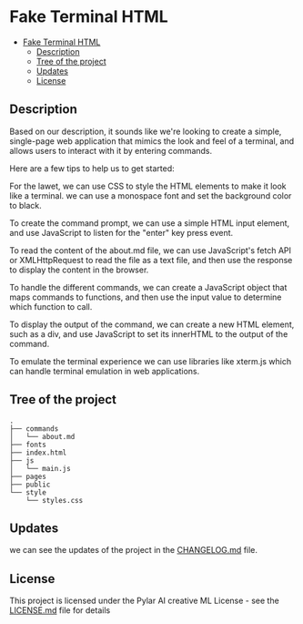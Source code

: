 # Fake Terminal HTML

- [Fake Terminal HTML](#fake-terminal-html)
  - [Description](#description)
  - [Tree of the project](#tree-of-the-project)
  - [Updates](#updates)
  - [License](#license)


## Description

Based on our description, it sounds like we're looking to create a simple, single-page web application that mimics the look and feel of a terminal, and allows users to interact with it by entering commands.

Here are a few tips to help us to get started:

For the lawet, we can use CSS to style the HTML elements to make it look like a terminal. we can use a monospace font and set the background color to black.

To create the command prompt, we can use a simple HTML input element, and use JavaScript to listen for the "enter" key press event.

To read the content of the about.md file, we can use JavaScript's fetch API or XMLHttpRequest to read the file as a text file, and then use the response to display the content in the browser.

To handle the different commands, we can create a JavaScript object that maps commands to functions, and then use the input value to determine which function to call.

To display the output of the command, we can create a new HTML element, such as a div, and use JavaScript to set its innerHTML to the output of the command.

To emulate the terminal experience we can use libraries like xterm.js which can handle terminal emulation in web applications.


## Tree of the project

```
.
├── commands
│   └── about.md
├── fonts
├── index.html
├── js
│   └── main.js
├── pages
├── public
└── style
    └── styles.css
```


## Updates

we can see the updates of the project in the [CHANGELOG.md](CHANGELOG.md) file.


## License

This project is licensed under the Pylar AI creative ML License - see the [LICENSE.md](LICENSE.md) file for details